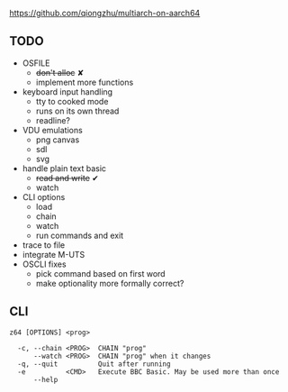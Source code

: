 https://github.com/qiongzhu/multiarch-on-aarch64

## TODO

- OSFILE
  - ~~don't alloc~~ ✘
  - implement more functions
- keyboard input handling
  - tty to cooked mode
  - runs on its own thread
  - readline?
- VDU emulations
  - png canvas
  - sdl
  - svg
- handle plain text basic
  - ~~read and write~~ ✔
  - watch
- CLI options
  - load
  - chain
  - watch
  - run commands and exit
- trace to file
- integrate M-UTS
- OSCLI fixes
  - pick command based on first word
  - make optionality more formally correct?

## CLI

```
z64 [OPTIONS] <prog>

  -c, --chain <PROG>  CHAIN "prog"
      --watch <PROG>  CHAIN "prog" when it changes
  -q, --quit          Quit after running
  -e          <CMD>   Execute BBC Basic. May be used more than once
      --help
```
